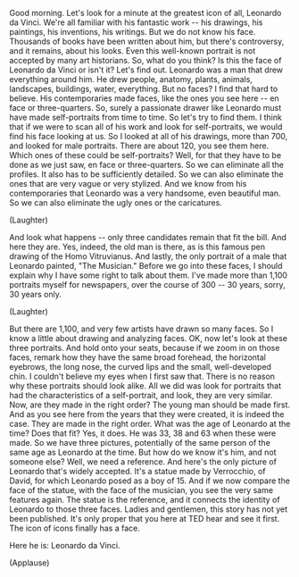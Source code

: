 
Good morning.
Let&#39;s look for a minute at the greatest icon of all, Leonardo da Vinci.
We&#39;re all familiar with his fantastic work --
his drawings, his paintings, his inventions, his writings.
But we do not know his face.
Thousands of books have been written about him,
but there&#39;s controversy, and it remains, about his looks.
Even this well-known portrait is not accepted by many art historians.
So, what do you think?
Is this the face of Leonardo da Vinci or isn&#39;t it?
Let&#39;s find out.
Leonardo was a man that drew everything around him.
He drew people, anatomy, plants, animals, landscapes, buildings, water, everything.
But no faces?
I find that hard to believe.
His contemporaries made faces, like the ones you see here --
en face or three-quarters.
So, surely a passionate drawer like Leonardo
must have made self-portraits from time to time.
So let&#39;s try to find them.
I think that if we were to scan all of his work
and look for self-portraits, we would find his face looking at us.
So I looked at all of his drawings, more than 700,
and looked for male portraits.
There are about 120, you see them here.
Which ones of these could be self-portraits?
Well, for that they have to be done as we just saw, en face or three-quarters.
So we can eliminate all the profiles.
It also has to be sufficiently detailed.
So we can also eliminate the ones that are very vague or very stylized.
And we know from his contemporaries
that Leonardo was a very handsome, even beautiful man.
So we can also eliminate the ugly ones or the caricatures.

(Laughter)

And look what happens -- only three candidates remain that fit the bill.
And here they are.
Yes, indeed, the old man is there,
as is this famous pen drawing of the Homo Vitruvianus.
And lastly, the only portrait of a male that Leonardo painted, &quot;The Musician.&quot;
Before we go into these faces,
I should explain why I have some right to talk about them.
I&#39;ve made more than 1,100 portraits myself
for newspapers, over the course of 300 -- 30 years, sorry, 30 years only.

(Laughter)

But there are 1,100, and very few artists have drawn so many faces.
So I know a little about drawing and analyzing faces.
OK, now let&#39;s look at these three portraits.
And hold onto your seats, because if we zoom in on those faces,
remark how they have the same broad forehead, the horizontal eyebrows,
the long nose, the curved lips and the small, well-developed chin.
I couldn&#39;t believe my eyes when I first saw that.
There is no reason why these portraits should look alike.
All we did was look for portraits that had the characteristics of a self-portrait,
and look, they are very similar.
Now, are they made in the right order?
The young man should be made first.
And as you see here from the years that they were created,
it is indeed the case.
They are made in the right order.
What was the age of Leonardo at the time? Does that fit?
Yes, it does. He was 33, 38 and 63 when these were made.
So we have three pictures, potentially of the same person
of the same age as Leonardo at the time.
But how do we know it&#39;s him, and not someone else?
Well, we need a reference.
And here&#39;s the only picture of Leonardo that&#39;s widely accepted.
It&#39;s a statue made by Verrocchio, of David,
for which Leonardo posed as a boy of 15.
And if we now compare the face of the statue,
with the face of the musician, you see the very same features again.
The statue is the reference, and it connects the identity of Leonardo
to those three faces.
Ladies and gentlemen, this story has not yet been published.
It&#39;s only proper that you here at TED hear and see it first.
The icon of icons finally has a face.

Here he is: Leonardo da Vinci.

(Applause)

